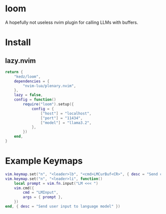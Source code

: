 # loom
A hopefully not useless nvim plugin for calling LLMs with buffers.

# Install

## lazy.nvim

```lua
return {
	"kedz/loom",
	dependencies = {
		"nvim-lua/plenary.nvim",
	},
	lazy = false,
	config = function()
		require("loom").setup({
			config = {
				["host"] = "localhost",
				["port"] = "11434",
				["model"] = "llama3.2",
			},
		})
	end,
}
```

# Example Keymaps

```lua
vim.keymap.set("n", "<leader>lb", "<cmd>LMCurBuf<CR>", { desc = "Send current buffer to language model" })
vim.keymap.set("n", "<leader>li", function()
	local prompt = vim.fn.input("LM <<< ")
	vim.cmd({
		cmd = "LMInput",
		args = { prompt },
	})
end, { desc = "Send user input to language model" })
```

